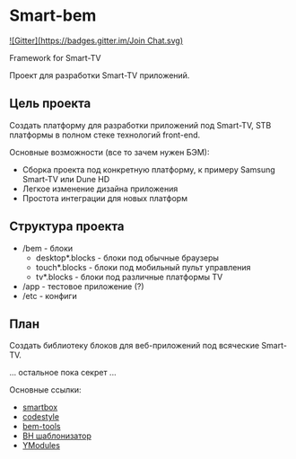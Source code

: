 Smart-bem
=========
[![Gitter](https://badges.gitter.im/Join Chat.svg)](https://gitter.im/smart-bem/smart-bem?utm_source=badge&utm_medium=badge&utm_campaign=pr-badge&utm_content=badge)

Framework for Smart-TV

Проект для разработки Smart-TV приложений.

## Цель проекта

Создать платформу для разработки приложений под Smart-TV, STB платформы
в полном стеке технологий front-end.

Основные возможности (все то зачем нужен БЭМ):

* Сборка проекта под конкретную платформу, к примеру Samsung Smart-TV или Dune HD
* Легкое изменение дизайна приложения
* Простота интеграции для новых платформ

## Структура проекта

* /bem - блоки
  - desktop*.blocks - блоки под обычные браузеры
  - touch*.blocks - блоки под мобильный пульт управления
  - tv*.blocks - блоки под различные платформы TV
* /app - тестовое приложение (?)
* /etc - конфиги

## План

Создать библиотеку блоков для веб-приложений под всяческие Smart-TV.

... остальное пока секрет ...

Основные ссылки:

* [smartbox](https://github.com/pavelpower/smartbox/blob/develop/README_RU.md)
* [codestyle](https://www.npmjs.org/package/jscs)
* [bem-tools](https://www.npmjs.org/package/bem)
* [BH шаблонизатор](https://ru.bem.info/technology/bh/)
* [YModules](https://ru.bem.info/tools/bem/modules/)
